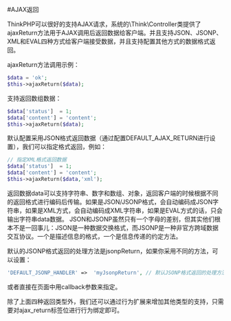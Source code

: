 #AJAX返回

ThinkPHP可以很好的支持AJAX请求，系统的\Think\Controller类提供了ajaxReturn方法用于AJAX调用后返回数据给客户端。并且支持JSON、JSONP、XML和EVAL四种方式给客户端接受数据，并且支持配置其他方式的数据格式返回。

ajaxReturn方法调用示例：

```php
$data = 'ok';
$this->ajaxReturn($data);
```

支持返回数组数据：

```php
$data['status']  = 1;
$data['content'] = 'content';
$this->ajaxReturn($data);
```

默认配置采用JSON格式返回数据（通过配置DEFAULT_AJAX_RETURN进行设置），我们可以指定格式返回，例如：

```php
// 指定XML格式返回数据
$data['status']  = 1;
$data['content'] = 'content';
$this->ajaxReturn($data,'xml');
```

返回数据data可以支持字符串、数字和数组、对象，返回客户端的时候根据不同的返回格式进行编码后传输。如果是JSON/JSONP格式，会自动编码成JSON字符串，如果是XML方式，会自动编码成XML字符串，如果是EVAL方式的话，只会输出字符串data数据。
JSON和JSONP虽然只有一个字母的差别，但其实他们根本不是一回事儿：JSON是一种数据交换格式，而JSONP是一种非官方跨域数据交互协议。一个是描述信息的格式，一个是信息传递的约定方法。

默认的JSONP格式返回的处理方法是jsonpReturn，如果你采用不同的方法，可以设置：

```php
'DEFAULT_JSONP_HANDLER' =>  'myJsonpReturn', // 默认JSONP格式返回的处理方法
```

或者直接在页面中用callback参数来指定。

除了上面四种返回类型外，我们还可以通过行为扩展来增加其他类型的支持，只需要对ajax_return标签位进行行为绑定即可。

